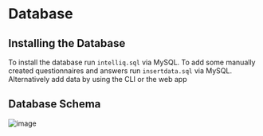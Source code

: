 # Database 
 
 

## Installing the Database
To install the database run `intelliq.sql` via MySQL. 
To add some manually created questionnaires and answers run `insertdata.sql` via MySQL.
Alternatively add data by using the CLI or the web app

## Database Schema
![image](https://user-images.githubusercontent.com/115919001/218271855-cd4ace15-4f6b-4525-a751-93c0e52b7c5d.png)
